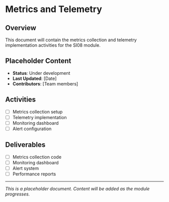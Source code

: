 # Metrics and Telemetry

## Overview
This document will contain the metrics collection and telemetry implementation activities for the SI08 module.

## Placeholder Content
- **Status**: Under development
- **Last Updated**: [Date]
- **Contributors**: [Team members]

## Activities
- [ ] Metrics collection setup
- [ ] Telemetry implementation
- [ ] Monitoring dashboard
- [ ] Alert configuration

## Deliverables
- [ ] Metrics collection code
- [ ] Monitoring dashboard
- [ ] Alert system
- [ ] Performance reports

---
*This is a placeholder document. Content will be added as the module progresses.*
